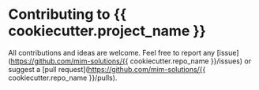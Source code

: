 # Contributing to {{ cookiecutter.project_name }}

All contributions and ideas are welcome.
Feel free to report any [issue](https://github.com/mim-solutions/{{ cookiecutter.repo_name }}/issues)
or suggest a [pull request](https://github.com/mim-solutions/{{ cookiecutter.repo_name }}/pulls).
